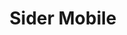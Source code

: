 ---
title: Sider Mobile
technos: Objective-C
context: Tikimove
link: https://itunes.apple.com/fr/app/sider-mobile/id631946633?mt=8
image: Sider.jpeg
---